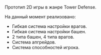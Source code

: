 Прототип 2D игры в жанре Tower Defense.

На данный момент реализовано:

- Гибкая система настройки врагов.
- Гибкая система настройки башен.
- 2 типа башен, 4 типа врагов.
- Система апгрейдов.
- Система способностей игрока.
